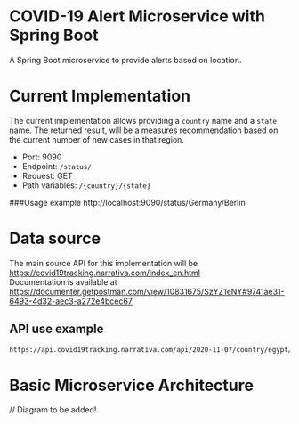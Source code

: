 # COVID-19 Alert Microservice with Spring Boot
A  Spring Boot microservice  to provide alerts based on location.

# Current Implementation
The current implementation allows providing a ```country``` name and a ```state``` name. The returned result, will be a measures recommendation based on the current number of new cases in that region.  
- Port: 9090
- Endpoint: ```/status/```
- Request: GET
- Path variables: ```/{country}/{state} ```     

###Usage example
http://localhost:9090/status/Germany/Berlin

# Data source
The main source API for this implementation will be https://covid19tracking.narrativa.com/index_en.html  
Documentation is available at https://documenter.getpostman.com/view/10831675/SzYZ1eNY#9741ae31-6493-4d32-aec3-a272e4bcec67     
## API use example
```bash 
https://api.covid19tracking.narrativa.com/api/2020-11-07/country/egypt/region/cairo
```

# Basic Microservice Architecture
// Diagram to be added! 
